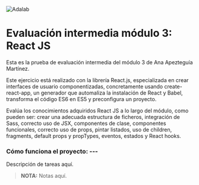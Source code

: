 ![Adalab](https://beta.adalab.es/resources/images/adalab-logo-155x61-bg-white.png)

# Evaluación intermedia módulo 3: React JS

Esta es la prueba de evaluación intermedia del módulo 3 de Ana Apezteguía Martínez.

Este ejercicio está realizado con la librería React.js, especializada en crear interfaces de usuario componentizadas, concretamente usando create-react-app, un generador que automaliza la instalación de React y Babel, transforma el código ES6 en ES5 y preconfigura un proyecto.

Evalúa los conocimientos adquiridos React JS a lo largo del módulo, como pueden ser: crear una adecuada estructura de ficheros, integración de Sass, correcto uso de JSX, componentes de clase, componentes funcionales, correcto uso de props, pintar listados, uso de children, fragments, default props y propTypes, eventos, estados y React hooks.

### Cómo funciona el proyecto: ---

Descripción de tareas aquí.

> **NOTA:** Notas aquí.
